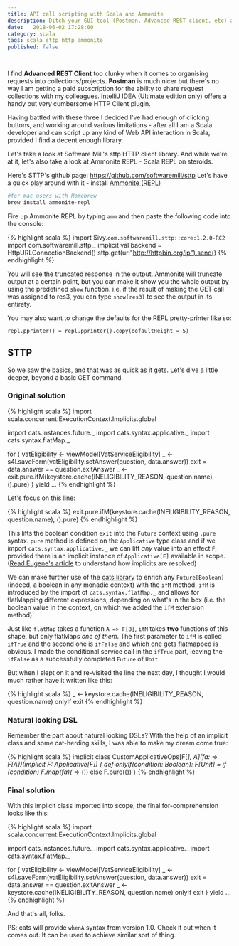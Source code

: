 ```yaml
---
title: API call scripting with Scala and Ammonite
description: Ditch your GUI tool (Postman, Advanced REST client, etc) and build your collection of HTTP requests in a language close to your heart - Scala. Script your Web API interactions with sttp.
date:   2018-06-02 17:28:00
category: scala
tags: scala sttp http ammonite
published: false

---
```


I find **Advanced REST Client** too clunky when it comes to organising requests into collections/projects. **Postman** is much nicer but there's no way I am getting a paid subscription for the ability to share request collections with my colleagues. IntelliJ IDEA (Ultimate edition only) offers a handy but _very_ cumbersome HTTP Client plugin.

Having battled with these three I decided I've had enough of clicking buttons, and working around various limitations - after all I am a Scala developer and can script up any kind of Web API interaction in Scala, provided I find a decent enough library.

Let's take a look at Software Mill's sttp HTTP client library. And while we're at it, let's also take a look at Ammonite REPL - Scala REPL on steroids.



Here's STTP's github page: https://github.com/softwaremill/sttp
Let's have a quick play around with it - install [Ammonite (REPL)](http://ammonite.io/)

```bash
#for mac users with Homebrew
brew install ammonite-repl
```

Fire up Ammonite REPL by typing `amm` and then paste the following code into the console:

{% highlight scala %}
import $ivy.`com.softwaremill.sttp::core:1.2.0-RC2`
import com.softwaremill.sttp._
implicit val backend = HttpURLConnectionBackend()
sttp.get(uri"http://httpbin.org/ip").send()
{% endhighlight %}

You will see the truncated response in the output. Ammonite will truncate output at a certain point, but you can make it show you the whole output by using the predefined `show` function.
i.e. if the result of making the GET call was assigned to res3, you can type `show(res3)` to see the output in its entirety.

You may also want to change the defaults for the REPL pretty-printer like so:

```
repl.pprinter() = repl.pprinter().copy(defaultHeight = 5)
```

## STTP

So we saw the basics, and that was as quick as it gets. Let's dive a little deeper, beyond a basic GET command.



### Original solution

{% highlight scala %}
import scala.concurrent.ExecutionContext.Implicits.global

import cats.instances.future._
import cats.syntax.applicative._
import cats.syntax.flatMap._

for {
  vatEligibility <- viewModel[VatServiceEligibility]
  _ <- s4l.saveForm(vatEligibility.setAnswer(question, data.answer))
  exit = data.answer == question.exitAnswer
  _ <- exit.pure.ifM(keystore.cache(INELIGIBILITY_REASON, question.name), ().pure)
} yield ...
{% endhighlight %}

Let's focus on this line:

{% highlight scala %}
exit.pure.ifM(keystore.cache(INELIGIBILITY_REASON, question.name), ().pure)
{% endhighlight %}

This lifts the boolean condition `exit` into the `Future` context using `.pure` syntax. `pure` method is defined on the `Applicative` type class and if we import `cats.syntax.applicative._` we can lift _any_ value into an effect `F`, provided there is an implicit instance of `Applicative[F]` available in scope. ([Read Eugene's article](http://eed3si9n.com/revisiting-implicits-without-import-tax) to understand how implicits are resolved)

We can make further use of the [cats library][1] to enrich any `Future[Boolean]` (indeed, a boolean in any monadic context) with the `ifM` method. `ifM` is introduced by the import of `cats.syntax.flatMap._` and allows for flatMapping different expressions, depending on what's in the box (i.e. the boolean value in the context, on which we added the `ifM` extension method).

Just like `flatMap` takes a function `A => F[B]`, `ifM` takes **two** functions of this shape, but only flatMaps _one of them_. The first parameter to `ifM` is called `ifTrue` and the second one is `ifFalse` and which one gets flatmapped is obvious. I made the conditional service call in the `ifTrue` part, leaving the `ifFalse` as a successfully completed `Future` of `Unit`.

But when I slept on it and re-visited the line the next day, I thought I would much rather have it written like this:

{% highlight scala %}
  _ <- keystore.cache(INELIGIBILITY_REASON, question.name) onlyIf exit
{% endhighlight %}

### Natural looking DSL

Remember the part about natural looking DSLs? With the help of an implicit class and some cat-herding skills, I was able to make my dream come true:

{% highlight scala %}
implicit class CustomApplicativeOps[F[_], A](fa: => F[A])(implicit F: Applicative[F]) {
  def onlyIf(condition: Boolean): F[Unit] =
    if (condition) F.map(fa)(_ => ()) else F.pure(())
}
{% endhighlight %}


### Final solution
With this implicit class imported into scope, the final for-comprehension looks like this:

{% highlight scala %}
import scala.concurrent.ExecutionContext.Implicits.global

import cats.instances.future._
import cats.syntax.applicative._
import cats.syntax.flatMap._

for {
  vatEligibility <- viewModel[VatServiceEligibility]
  _ <- s4l.saveForm(vatEligibility.setAnswer(question, data.answer))
  exit = data.answer == question.exitAnswer
  _ <- keystore.cache(INELIGIBILITY_REASON, question.name) onlyIf exit
} yield ...
{% endhighlight %}

And that's all, folks.

PS: cats will provide `whenA` syntax from version 1.0. Check it out when it comes out. It can be used to achieve similar sort of thing.

[1]:http://typelevel.org/cats/
